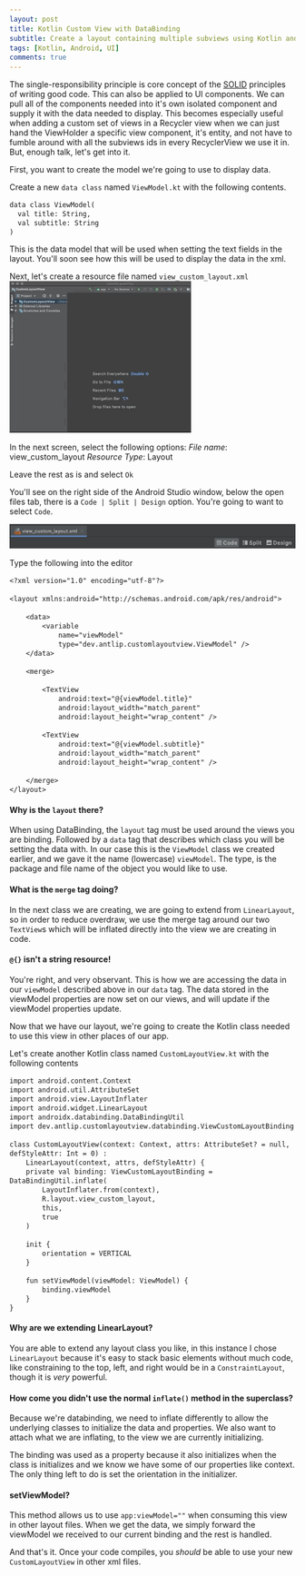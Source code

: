 ```yaml
---
layout: post
title: Kotlin Custom View with DataBinding
subtitle: Create a layout containing multiple subviews using Kotlin and Android DataBinding
tags: [Kotlin, Android, UI]
comments: true
---
```


The single-responsibility principle is core concept of the [SOLID](https://en.wikipedia.org/wiki/SOLID) principles of writing good code. This can also be applied to UI components. We can pull all of the components needed into it's own isolated component and supply it with the data needed to display. This becomes especially useful when adding a custom set of views in a Recycler view when we can just hand the ViewHolder a specific view component, it's entity, and not have to fumble around with all the subviews ids in every RecyclerView we use it in. But, enough talk, let's get into it.

First, you want to create the model we're going to use to display data.

Create a new `data class` named `ViewModel.kt` with the following contents.

```
data class ViewModel(
  val title: String,
  val subtitle: String
)
```

This is the data model that will be used when setting the text fields in the layout. You'll soon see how this will be used to display the data in the xml.

Next, let's create a resource file named `view_custom_layout.xml`
![new-resource](/assets/img/new-resource.gif)

In the next screen, select the following options:
*File name*: view_custom_layout
*Resource Type*: Layout

Leave the rest as is and select `Ok`

You'll see on the right side of the Android Studio window, below the open files tab, there is a `Code | Split | Design` option. You're going to want to select `Code`.

![code|split|design](/assets/img/custom-view/code-split-design.png)

Type the following into the editor

```
<?xml version="1.0" encoding="utf-8"?>

<layout xmlns:android="http://schemas.android.com/apk/res/android">

    <data>
        <variable
            name="viewModel"
            type="dev.antlip.customlayoutview.ViewModel" />
    </data>

    <merge>

        <TextView
            android:text="@{viewModel.title}"
            android:layout_width="match_parent"
            android:layout_height="wrap_content" />

        <TextView
            android:text="@{viewModel.subtitle}"
            android:layout_width="match_parent"
            android:layout_height="wrap_content" />

    </merge>
</layout>
```

#### Why is the `layout` there?

When using DataBinding, the `layout` tag must be used around the views you are binding. Followed by a `data` tag that describes which class you will be setting the data with. In our case this is the `ViewModel` class we created earlier, and we gave it the name (lowercase) `viewModel`. The type, is the package and file name of the object you would like to use.

#### What is the `merge` tag doing?

In the next class we are creating, we are going to extend from `LinearLayout`, so in order to reduce overdraw, we use the merge tag around our two `TextView`s which will be inflated directly into the view we are creating in code.

#### `@{}` isn't a string resource!

You're right, and very observant. This is how we are accessing the data in our `viewModel` described above in our `data` tag. The data stored in the viewModel properties are now set on our views, and will update if the viewModel properties update.

Now that we have our layout, we're going to create the Kotlin class needed to use this view in other places of our app.

Let's create another Kotlin class named `CustomLayoutView.kt` with the following contents

```
import android.content.Context
import android.util.AttributeSet
import android.view.LayoutInflater
import android.widget.LinearLayout
import androidx.databinding.DataBindingUtil
import dev.antlip.customlayoutview.databinding.ViewCustomLayoutBinding

class CustomLayoutView(context: Context, attrs: AttributeSet? = null, defStyleAttr: Int = 0) :
    LinearLayout(context, attrs, defStyleAttr) {
    private val binding: ViewCustomLayoutBinding = DataBindingUtil.inflate(
        LayoutInflater.from(context),
        R.layout.view_custom_layout,
        this,
        true
    )

    init {
        orientation = VERTICAL
    }

    fun setViewModel(viewModel: ViewModel) {
        binding.viewModel
    }
}
```

#### Why are we extending LinearLayout?

You are able to extend any layout class you like, in this instance I chose `LinearLayout` because it's easy to stack basic elements without much code, like constraining to the top, left, and right would be in a `ConstraintLayout`, though it is *very* powerful.

#### How come you didn't use the normal `inflate()` method in the superclass?

Because we're databinding, we need to inflate differently to allow the underlying classes to initialize the data and properties. We also want to attach what we are inflating, to the view we are currently initializing.

The binding was used as a property because it also initializes when the class is initializes and we know we have some of our properties like context. The only thing left to do is set the orientation in the initializer.

#### setViewModel?

This method allows us to use `app:viewModel=""` when consuming this view in other layout files. When we get the data, we simply forward the viewModel we received to our current binding and the rest is handled.

And that's it. Once your code compiles, you _should_ be able to use your new `CustomLayoutView` in other xml files.
